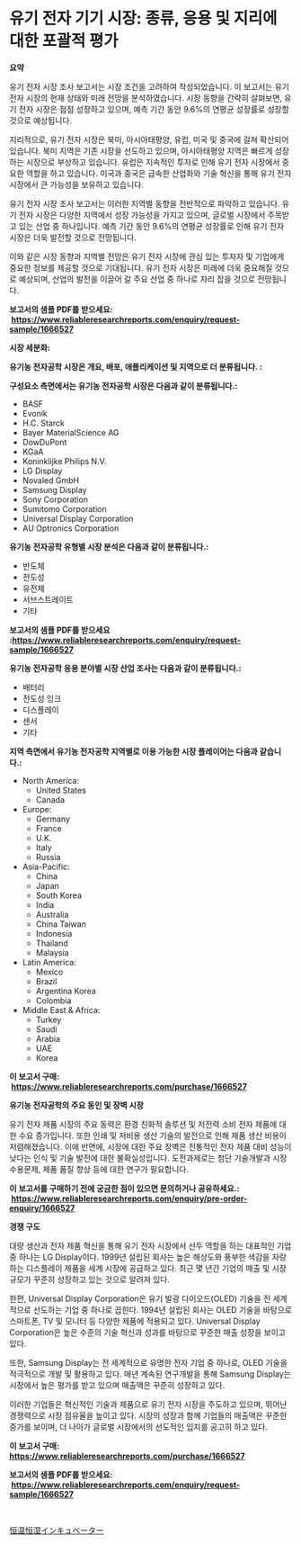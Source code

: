 <p><h1>유기 전자 기기 시장: 종류, 응용 및 지리에 대한 포괄적 평가</h1></p><p><strong>요약</strong></p>
<p><p>유기 전자 시장 조사 보고서는 시장 조건을 고려하여 작성되었습니다. 이 보고서는 유기 전자 시장의 현재 상태와 미래 전망을 분석하였습니다. 시장 동향을 간략히 살펴보면, 유기 전자 시장은 점점 성장하고 있으며, 예측 기간 동안 9.6%의 연평균 성장률로 성장할 것으로 예상됩니다.</p><p>지리적으로, 유기 전자 시장은 북미, 아시아태평양, 유럽, 미국 및 중국에 걸쳐 확산되어 있습니다. 북미 지역은 기존 시장을 선도하고 있으며, 아시아태평양 지역은 빠르게 성장하는 시장으로 부상하고 있습니다. 유럽은 지속적인 투자로 인해 유기 전자 시장에서 중요한 역할을 하고 있습니다. 미국과 중국은 급속한 산업화와 기술 혁신을 통해 유기 전자 시장에서 큰 가능성을 보유하고 있습니다.</p><p>유기 전자 시장 조사 보고서는 이러한 지역별 동향을 전반적으로 파악하고 있습니다. 유기 전자 시장은 다양한 지역에서 성장 가능성을 가지고 있으며, 글로벌 시장에서 주목받고 있는 산업 중 하나입니다. 예측 기간 동안 9.6%의 연평균 성장률로 인해 유기 전자 시장은 더욱 발전할 것으로 전망됩니다.</p><p>이와 같은 시장 동향과 지역별 전망은 유기 전자 시장에 관심 있는 투자자 및 기업에게 중요한 정보를 제공할 것으로 기대됩니다. 유기 전자 시장은 미래에 더욱 중요해질 것으로 예상되며, 산업의 발전을 이끌어 갈 주요 산업 중 하나로 자리 잡을 것으로 전망됩니다.</p></p>
<p><strong>보고서의 샘플 PDF를 받으세요: &nbsp;<a href="https://www.reliableresearchreports.com/enquiry/request-sample/1666527">https://www.reliableresearchreports.com/enquiry/request-sample/1666527</a></strong></p>
<p><strong>시장 세분화:</strong></p>
<p><strong> 유기농 전자공학 시장은 개요, 배포, 애플리케이션 및 지역으로 더 분류됩니다. :</strong></p>
<p><strong>구성요소 측면에서는 유기농 전자공학 시장은 다음과 같이 분류됩니다.:</strong></p>
<p><ul><li>BASF</li><li>Evonik</li><li>H.C. Starck</li><li>Bayer MaterialScience AG</li><li>DowDuPont</li><li>KGaA</li><li>Koninklijke Philips N.V.</li><li>LG Display</li><li>Novaled GmbH</li><li>Samsung Display</li><li>Sony Corporation</li><li>Sumitomo Corporation</li><li>Universal Display Corporation</li><li>AU Optronics Corporation</li></ul></p>
<p><strong> 유기농 전자공학 유형별 시장 분석은 다음과 같이 분류됩니다.:</strong></p>
<p><ul><li>반도체</li><li>전도성</li><li>유전체</li><li>서브스트레이트</li><li>기타</li></ul></p>
<p><strong>보고서의 샘플 PDF를 받으세요 :<a href="https://www.reliableresearchreports.com/enquiry/request-sample/1666527">https://www.reliableresearchreports.com/enquiry/request-sample/1666527</a></strong></p>
<p><strong> 유기농 전자공학 응용 분야별 시장 산업 조사는 다음과 같이 분류됩니다.:</strong></p>
<p><ul><li>배터리</li><li>전도성 잉크</li><li>디스플레이</li><li>센서</li><li>기타</li></ul></p>
<p><strong>지역 측면에서 유기농 전자공학 지역별로 이용 가능한 시장 플레이어는 다음과 같습니다.:</strong></p>
<p><ul>
    <li>
        North America:
        <ul>
            <li>United States</li>
            <li>Canada</li>
        </ul>
    </li>
    <li>
        Europe:
        <ul>
            <li>Germany</li>
            <li>France</li>
            <li>U.K.</li>
            <li>Italy</li>
            <li>Russia</li>
        </ul>
    </li>
    <li>
        Asia-Pacific:
        <ul>
            <li>China</li>
            <li>Japan</li>
            <li>South Korea</li>
            <li>India</li>
            <li>Australia</li>
            <li>China Taiwan</li>
            <li>Indonesia</li>
            <li>Thailand</li>
            <li>Malaysia</li>
        </ul>
    </li>
    <li>
        Latin America:
        <ul>
            <li>Mexico</li>
            <li>Brazil</li>
            <li>Argentina Korea</li>
            <li>Colombia</li>
        </ul>
    </li>
    <li>
        Middle East & Africa:
        <ul>
            <li>Turkey</li>
            <li>Saudi</li>
            <li>Arabia</li>
            <li>UAE</li>
            <li>Korea</li>
        </ul>
    </li>
    </ul></p>
<p><strong>이 보고서 구매: &nbsp;<a href="https://www.reliableresearchreports.com/purchase/1666527">https://www.reliableresearchreports.com/purchase/1666527</a></strong></p>
<p><strong>유기농 전자공학의 주요 동인 및 장벽 시장</strong></p>
<p><p>유기 전자 제품 시장의 주요 동력은 환경 친화적 솔루션 및 저전력 소비 전자 제품에 대한 수요 증가입니다. 또한 인쇄 및 저비용 생산 기술의 발전으로 인해 제품 생산 비용이 저렴해졌습니다. 이에 반면에, 시장에 대한 주요 장벽은 전통적인 전자 제품 대비 성능이 낮다는 인식 및 기술 발전에 대한 불확실성입니다. 도전과제로는 첨단 기술개발과 시장 수용문제, 제품 품질 향상 등에 대한 연구가 필요합니다.</p></p>
<p><strong>이 보고서를 구매하기 전에 궁금한 점이 있으면 문의하거나 공유하세요.: &nbsp;<a href="https://www.reliableresearchreports.com/enquiry/pre-order-enquiry/1666527">https://www.reliableresearchreports.com/enquiry/pre-order-enquiry/1666527</a></strong></p>
<p><strong>경쟁 구도</strong></p>
<p><p>대량 생산과 전자 제품 혁신을 통해 유기 전자 시장에서 선두 역할을 하는 대표적인 기업 중 하나는 LG Display이다. 1999년 설립된 회사는 높은 해상도와 풍부한 색감을 자랑하는 디스플레이 제품을 세계 시장에 공급하고 있다. 최근 몇 년간 기업의 매출 및 시장규모가 꾸준히 성장하고 있는 것으로 알려져 있다. </p><p>한편, Universal Display Corporation은 유기 발광 다이오드(OLED) 기술을 전 세계적으로 선도하는 기업 중 하나로 꼽힌다. 1994년 설립된 회사는 OLED 기술을 바탕으로 스마트폰, TV 및 모니터 등 다양한 제품에 적용되고 있다. Universal Display Corporation은 높은 수준의 기술 혁신과 성과를 바탕으로 꾸준한 매출 성장을 보이고 있다.</p><p>또한, Samsung Display는 전 세계적으로 유명한 전자 기업 중 하나로, OLED 기술을 적극적으로 개발 및 활용하고 있다. 매년 계속된 연구개발을 통해 Samsung Display는 시장에서 높은 평가를 받고 있으며 매출액은 꾸준히 성장하고 있다.</p><p>이러한 기업들은 혁신적인 기술과 제품으로 유기 전자 시장을 주도하고 있으며, 뛰어난 경쟁력으로 시장 점유율을 높이고 있다. 시장의 성장과 함께 기업들의 매출액은 꾸준한 증가를 보이며, 더 나아가 글로벌 시장에서의 선도적인 입지를 공고히 하고 있다.</p></p>
<p><strong>이 보고서 구매: &nbsp; <a href="https://www.reliableresearchreports.com/purchase/1666527">https://www.reliableresearchreports.com/purchase/1666527</a></strong></p>
<p><strong>보고서의 샘플 PDF를 받으세요: &nbsp;<a href="https://www.reliableresearchreports.com/enquiry/request-sample/1666527">https://www.reliableresearchreports.com/enquiry/request-sample/1666527</a></strong><strong></strong></p>
<p>&nbsp;</p>
<p><p><a href="https://github.com/Sophiaard2003/Market-Research-Report-List-1/blob/main/253776115145.md">恒温恒湿インキュベーター</a></p></p>